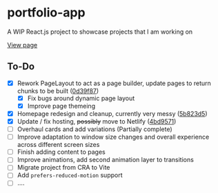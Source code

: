 # portfolio-app

A WIP React.js project to showcase projects that I am working on

[View page](https://ee-portfolio-app.netlify.app/)

## To-Do

- [x] Rework PageLayout to act as a page builder, update pages to return chunks to be built ([0d39f87](https://github.com/ethanernst/portfolio-app/commit/0d39f8795c678608f5d5590d102119a9a937a6fe))
  - [x] Fix bugs around dynamic page layout
  - [x] Improve page themeing
- [x] Homepage redesign and cleanup, currently very messy ([5b823d5](https://github.com/ethanernst/portfolio-app/commit/5b823d58bb068f910e7693508c7808083007082c))
- [x] Update / fix hosting, ~~possibly~~ move to Netlify ([4bd9571](https://github.com/ethanernst/portfolio-app/commit/4bd95714e8060f68211cf5b7ec24968dafac7b86))
- [ ] Overhaul cards and add variations (Partially complete)
- [ ] Improve adaptation to window size changes and overall experience across different screen sizes
- [ ] Finish adding content to pages
- [ ] Improve animations, add second animation layer to transitions
- [ ] Migrate project from CRA to Vite
- [ ] Add `prefers-reduced-motion` support
- [ ] ....
